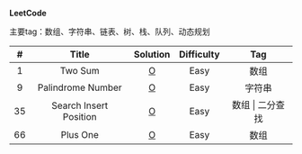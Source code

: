 **LeetCode**

主要tag：数组、字符串、链表、树、栈、队列、动态规划

|  #   |  Title  |        Solution        | Difficulty | Tag  |
| :--: | :-----: | :--------------------: | :--------: | :--: |
|  1   | Two Sum | [O](Solution/1.Two_Sum.md) |    Easy    | 数组 |
|  9 | Palindrome Number | [O](Solution/9.Palindrome_Number.md) |    Easy    | 字符串 |
| 35 | Search Insert Position | [O](Solution/35._Search_Insert_Position.md) | Easy | 数组 \| 二分查找 |
|  66 | Plus One | [O](Solution/66.Plus_One.md) |    Easy    | 数组 |

